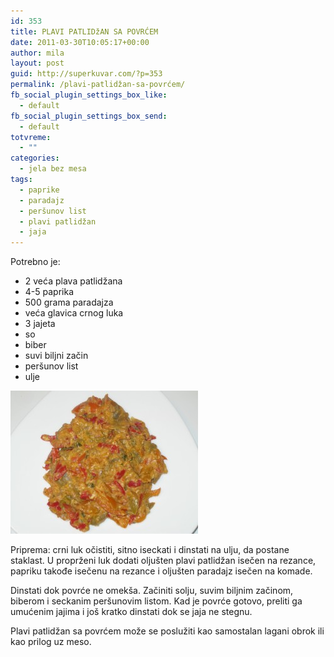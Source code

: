 ```yaml
---
id: 353
title: PLAVI PATLIDžAN SA POVRĆEM
date: 2011-03-30T10:05:17+00:00
author: mila
layout: post
guid: http://superkuvar.com/?p=353
permalink: /plavi-patlidžan-sa-povrćem/
fb_social_plugin_settings_box_like:
  - default
fb_social_plugin_settings_box_send:
  - default
totvreme:
  - ""
categories:
  - jela bez mesa
tags:
  - paprike
  - paradajz
  - peršunov list
  - plavi patlidžan
  - jaja
---
```

Potrebno je:

  * 2 veća plava patlidžana
  * 4-5 paprika
  * 500 grama paradajza
  * veća glavica crnog luka
  * 3 jajeta
  * so
  * biber
  * suvi biljni začin
  * peršunov list
  * ulje

<img class="alignnone size-medium wp-image-4726" title="Plavi patlidzan sa povrcem" src="/wp-content/uploads/2011/03/Plavi-patlidzan-sa-povrcem-e1352974714902-300x229.jpg" alt="" width="300" height="229" /> 

Priprema: crni luk očistiti, sitno iseckati i dinstati na ulju, da postane staklast. U proprženi luk dodati oljušten plavi patlidžan isečen na rezance, papriku takođe isečenu na rezance i oljušten paradajz isečen na komade.

Dinstati dok povrće ne omekša. Začiniti solju, suvim biljnim začinom, biberom i seckanim peršunovim listom. Kad je povrće gotovo, preliti ga umućenim jajima i još kratko dinstati dok se jaja ne stegnu.

Plavi patlidžan sa povrćem može se poslužiti kao samostalan lagani obrok ili kao prilog uz meso.